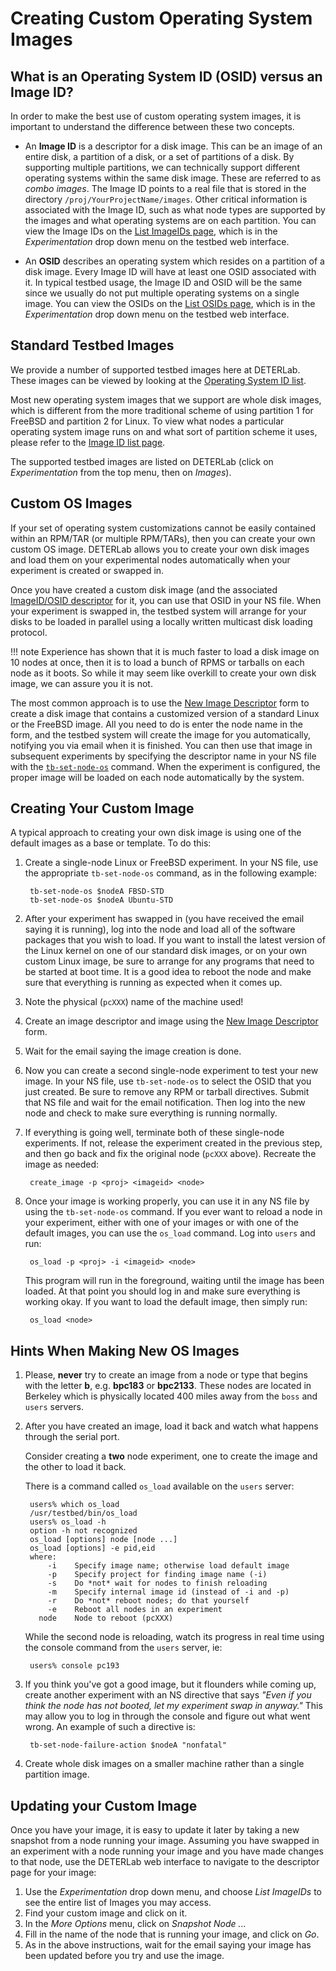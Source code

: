 # Creating Custom Operating System Images

## What is an Operating System ID (OSID) versus an Image ID?

In order to make the best use of custom operating system images, it is important to understand the difference between these two concepts.

 * An **Image ID** is a descriptor for a disk image.  This can be an image of an entire disk, a partition of a disk, or a set of partitions of a disk.  By supporting multiple partitions, we can technically support different operating systems within the same disk image.  These are referred to as *combo images*.  The Image ID points to a real file that is stored in the directory `/proj/YourProjectName/images`.  Other critical information is associated with the Image ID, such as what node types are supported by the images and what operating systems are on each partition.  You can view the Image IDs on the <a href="https://www.isi.deterlab.net/showimageid_list.php3">List ImageIDs page</a>, which is in the *Experimentation* drop down menu on the testbed web interface.

 * An **OSID** describes an operating system which resides on a partition of a disk image.  Every Image ID will have at least one OSID associated with it.  In typical testbed usage, the Image ID and OSID will be the same since we usually do not put multiple operating systems on a single image.  You can view the OSIDs on the <a href="https://www.isi.deterlab.net/showosid_list.php3">List OSIDs page</a>, which is in the *Experimentation* drop down menu on the testbed web interface.

## Standard Testbed Images

We provide a number of supported testbed images here at DETERLab.  These images can be viewed by looking at the <a href="https://www.isi.deterlab.net/showosid_list.php3">Operating System ID list</a>.  

Most new operating system images that we support are whole disk images, which is different from the more traditional scheme of using partition 1 for FreeBSD and partition 2 for Linux.  To view what nodes a particular operating system image runs on and what sort of partition scheme it uses, please refer to the <a href="https://www.isi.deterlab.net/showimageid_list.php3">Image ID list page</a>.

The supported testbed images are listed on DETERLab (click on *Experimentation* from the top menu, then on *Images*).

## <a name="CustomOS"></a>Custom OS Images

If your set of operating system customizations cannot be easily contained within an RPM/TAR (or multiple RPM/TARs), then you can create your own custom OS image. DETERLab allows you to create your own disk images and load them on your experimental nodes automatically when your experiment is created or swapped in. 

Once you have created a custom disk image (and the associated <a href="https://www.isi.deterlab.net/newimageid_ez.php3"> ImageID/OSID descriptor</a> for it, you can use that OSID in your NS file. When your experiment is swapped in, the testbed system will arrange for your disks to be loaded in parallel using a locally written multicast disk loading protocol. 

!!! note
    Experience has shown that it is much faster to load a disk image on 10 nodes at once, then it is to load a bunch of RPMS or tarballs on each node as it boots. So while it may seem like overkill to create your own disk image, we can assure you it is not.

The most common approach is to use the <a href="https://www.isi.deterlab.net/newimageid_ez.php3">New Image Descriptor</a> form to create a disk image that contains a customized version of a standard Linux or the FreeBSD image. All you need to do is enter the node name in the form, and the testbed system will create the image for you automatically, notifying you via email when it is finished. You can then use that image in subsequent experiments by specifying the descriptor name in your NS file with the <a href="ns-commands/#tb-set-node-os">`tb-set-node-os`</a> command. When the experiment is configured, the proper image will be loaded on each node automatically by the system.

## Creating Your Custom Image 

A typical approach to creating your own disk image is using one of the default images as a base or template. To do this:

1. Create a single-node Linux or FreeBSD experiment. In your NS file, use the appropriate `tb-set-node-os` command, as in the following example:

        tb-set-node-os $nodeA FBSD-STD
        tb-set-node-os $nodeA Ubuntu-STD

1. After your experiment has swapped in (you have received the email saying it is running), log into the node and load all of the software packages that you wish to load. If you want to install the latest version of the Linux kernel on one of our standard disk images, or on your own custom Linux image, be sure to arrange for any programs that need to be started at boot time. It is a good idea to reboot the node and make sure that everything is running as expected when it comes up.
1. Note the physical (`pcXXX`) name of the machine used!
1. Create an image descriptor and image using the <a href="https://www.isi.deterlab.net/newimageid_ez.php3">New Image Descriptor</a> form.
1. Wait for the email saying the image creation is done.
1. Now you can create a second single-node experiment to test your new image. In your NS file, use `tb-set-node-os` to select the OSID that you just created. Be sure to remove any RPM or tarball directives. Submit that NS file and wait for the email notification. Then log into the new node and check to make sure everything is running normally.
1. If everything is going well, terminate both of these single-node experiments. If not, release the experiment created in the previous step, and then go back and fix the original node (`pcXXX` above). Recreate the image as needed:

        create_image -p <proj> <imageid> <node>

1. Once your image is working properly, you can use it in any NS file by using the `tb-set-node-os` command. If you ever want to reload a node in your experiment, either with one of your images or with one of the default images, you can use the `os_load` command. Log into `users` and run:

        os_load -p <proj> -i <imageid> <node>

    This program will run in the foreground, waiting until the image has been loaded. At that point you should log in and make sure everything is working okay. If you want to load the default image, then simply run:

        os_load <node>

##  Hints When Making New OS Images 

1. Please, **never** try to create an image from a node or type that begins with the letter **b**, e.g. **bpc183** or  **bpc2133**. These nodes are located in Berkeley which is physically located 400 miles away from the `boss` and `users` servers.
2. After you have created an image, load it back and watch what happens through the serial port.

    Consider creating a **two** node experiment, one to create the image and the other to load it back.

    There is a command called `os_load` available on the `users` server:

        users% which os_load
        /usr/testbed/bin/os_load
        users% os_load -h
        option -h not recognized
        os_load [options] node [node ...]
        os_load [options] -e pid,eid
        where:
            -i    Specify image name; otherwise load default image
            -p    Specify project for finding image name (-i)
            -s    Do *not* wait for nodes to finish reloading
            -m    Specify internal image id (instead of -i and -p)
            -r    Do *not* reboot nodes; do that yourself
            -e    Reboot all nodes in an experiment
          node    Node to reboot (pcXXX)

    While the second node is reloading, watch its progress in real time using the console command from the `users` server, ie:

        users% console pc193

3. If you think you've got a good image, but it flounders while coming up, create another experiment with an NS directive that says *"Even if you think the node has not booted, let my experiment swap in anyway."* This may allow you to log in through the console and figure out what went wrong. An example of such a directive is:

        tb-set-node-failure-action $nodeA "nonfatal"

4. Create whole disk images on a smaller machine rather than a single partition image.


## Updating your Custom Image 

Once you have your image, it is easy to update it later by taking a new snapshot from a node running your image. Assuming you have swapped in an experiment with a node running your image and you have made changes to that node, use the DETERLab web interface to navigate to the descriptor page for your image:

1. Use the *Experimentation* drop down menu, and choose *List ImageIDs* to see the entire list of Images you may access.
1. Find your custom image and click on it.
1. In the *More Options* menu, click on *Snapshot Node ...*
1. Fill in the name of the node that is running your image, and click on *Go*.
1. As in the above instructions, wait for the email saying your image has been updated before you try and use the image.
